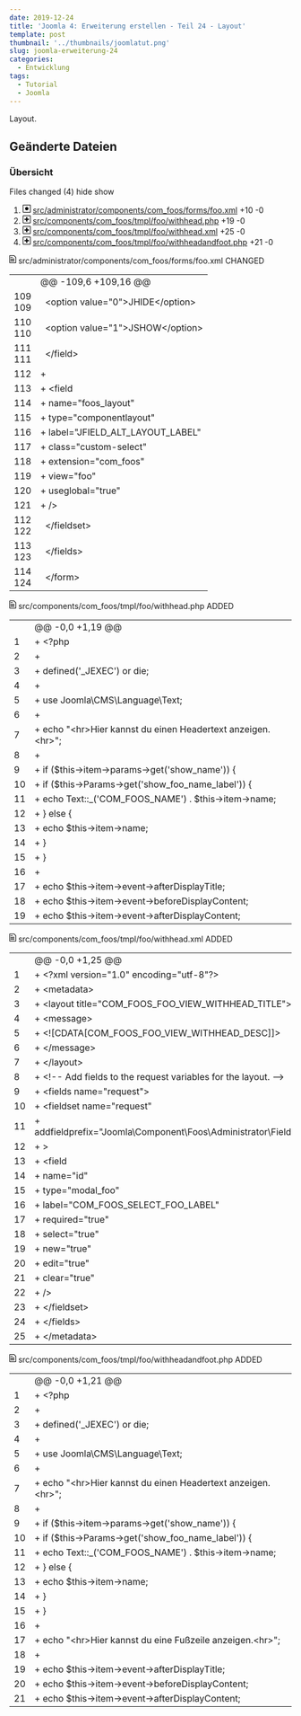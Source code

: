 ```yaml
---
date: 2019-12-24
title: 'Joomla 4: Erweiterung erstellen - Teil 24 - Layout'
template: post
thumbnail: '../thumbnails/joomlatut.png'
slug: joomla-erweiterung-24
categories:
  - Entwicklung
tags:
  - Tutorial
  - Joomla 
---
```


Layout.

## Geänderte Dateien

### Übersicht

<div id="diff">
      <div class="d2h-file-list-wrapper">
    <div class="d2h-file-list-header">
        <span class="d2h-file-list-title">Files changed (4)</span>
        <a class="d2h-file-switch d2h-hide">hide</a>
        <a class="d2h-file-switch d2h-show">show</a>
    </div>
    <ol class="d2h-file-list">
    <li class="d2h-file-list-line">
    <span class="d2h-file-name-wrapper">
      <svg aria-hidden="true" class="d2h-icon d2h-changed" height="16" title="modified" version="1.1"
           viewBox="0 0 14 16" width="14">
          <path d="M13 1H1C0.45 1 0 1.45 0 2v12c0 0.55 0.45 1 1 1h12c0.55 0 1-0.45 1-1V2c0-0.55-0.45-1-1-1z m0 13H1V2h12v12zM4 8c0-1.66 1.34-3 3-3s3 1.34 3 3-1.34 3-3 3-3-1.34-3-3z"></path>
      </svg>      <a href="#d2h-861015" class="d2h-file-name">src/administrator/components/com_foos/forms/foo.xml</a>
      <span class="d2h-file-stats">
          <span class="d2h-lines-added">+10</span>
          <span class="d2h-lines-deleted">-0</span>
      </span>
    </span>
</li>
<li class="d2h-file-list-line">
    <span class="d2h-file-name-wrapper">
      <svg aria-hidden="true" class="d2h-icon d2h-added" height="16" title="added" version="1.1" viewBox="0 0 14 16"
           width="14">
          <path d="M13 1H1C0.45 1 0 1.45 0 2v12c0 0.55 0.45 1 1 1h12c0.55 0 1-0.45 1-1V2c0-0.55-0.45-1-1-1z m0 13H1V2h12v12zM6 9H3V7h3V4h2v3h3v2H8v3H6V9z"></path>
      </svg>      <a href="#d2h-456125" class="d2h-file-name">src/components/com_foos/tmpl/foo/withhead.php</a>
      <span class="d2h-file-stats">
          <span class="d2h-lines-added">+19</span>
          <span class="d2h-lines-deleted">-0</span>
      </span>
    </span>
</li>
<li class="d2h-file-list-line">
    <span class="d2h-file-name-wrapper">
      <svg aria-hidden="true" class="d2h-icon d2h-added" height="16" title="added" version="1.1" viewBox="0 0 14 16"
           width="14">
          <path d="M13 1H1C0.45 1 0 1.45 0 2v12c0 0.55 0.45 1 1 1h12c0.55 0 1-0.45 1-1V2c0-0.55-0.45-1-1-1z m0 13H1V2h12v12zM6 9H3V7h3V4h2v3h3v2H8v3H6V9z"></path>
      </svg>      <a href="#d2h-463964" class="d2h-file-name">src/components/com_foos/tmpl/foo/withhead.xml</a>
      <span class="d2h-file-stats">
          <span class="d2h-lines-added">+25</span>
          <span class="d2h-lines-deleted">-0</span>
      </span>
    </span>
</li>
<li class="d2h-file-list-line">
    <span class="d2h-file-name-wrapper">
      <svg aria-hidden="true" class="d2h-icon d2h-added" height="16" title="added" version="1.1" viewBox="0 0 14 16"
           width="14">
          <path d="M13 1H1C0.45 1 0 1.45 0 2v12c0 0.55 0.45 1 1 1h12c0.55 0 1-0.45 1-1V2c0-0.55-0.45-1-1-1z m0 13H1V2h12v12zM6 9H3V7h3V4h2v3h3v2H8v3H6V9z"></path>
      </svg>      <a href="#d2h-069572" class="d2h-file-name">src/components/com_foos/tmpl/foo/withheadandfoot.php</a>
      <span class="d2h-file-stats">
          <span class="d2h-lines-added">+21</span>
          <span class="d2h-lines-deleted">-0</span>
      </span>
    </span>
</li>
    </ol>
</div><div class="d2h-wrapper">
    <div id="d2h-861015" class="d2h-file-wrapper" data-lang="xml">
    <div class="d2h-file-header">
    <span class="d2h-file-name-wrapper">
    <svg aria-hidden="true" class="d2h-icon" height="16" version="1.1" viewBox="0 0 12 16" width="12">
        <path d="M6 5H2v-1h4v1zM2 8h7v-1H2v1z m0 2h7v-1H2v1z m0 2h7v-1H2v1z m10-7.5v9.5c0 0.55-0.45 1-1 1H1c-0.55 0-1-0.45-1-1V2c0-0.55 0.45-1 1-1h7.5l3.5 3.5z m-1 0.5L8 2H1v12h10V5z"></path>
    </svg>    <span class="d2h-file-name">src/administrator/components/com_foos/forms/foo.xml</span>
    <span class="d2h-tag d2h-changed d2h-changed-tag">CHANGED</span></span>
    </div>
    <div class="d2h-file-diff">
        <div class="d2h-code-wrapper">
            <table class="d2h-diff-table">
                <tbody class="d2h-diff-tbody">
                <tr>
    <td class="d2h-code-linenumber d2h-info"></td>
    <td class="d2h-info">
        <div class="d2h-code-line d2h-info">@@ -109,6 +109,16 @@</div>
    </td>
</tr><tr>
    <td class="d2h-code-linenumber d2h-cntx">
      <div class="line-num1">109</div>
<div class="line-num2">109</div>
    </td>
    <td class="d2h-cntx">
        <div class="d2h-code-line d2h-cntx">
            <span class="d2h-code-line-prefix">&nbsp;</span>
            <span class="d2h-code-line-ctn">				&lt;option value=&quot;0&quot;&gt;JHIDE&lt;&#x2F;option&gt;</span>
        </div>
    </td>
</tr><tr>
    <td class="d2h-code-linenumber d2h-cntx">
      <div class="line-num1">110</div>
<div class="line-num2">110</div>
    </td>
    <td class="d2h-cntx">
        <div class="d2h-code-line d2h-cntx">
            <span class="d2h-code-line-prefix">&nbsp;</span>
            <span class="d2h-code-line-ctn">				&lt;option value=&quot;1&quot;&gt;JSHOW&lt;&#x2F;option&gt;</span>
        </div>
    </td>
</tr><tr>
    <td class="d2h-code-linenumber d2h-cntx">
      <div class="line-num1">111</div>
<div class="line-num2">111</div>
    </td>
    <td class="d2h-cntx">
        <div class="d2h-code-line d2h-cntx">
            <span class="d2h-code-line-prefix">&nbsp;</span>
            <span class="d2h-code-line-ctn">			&lt;&#x2F;field&gt;</span>
        </div>
    </td>
</tr><tr>
    <td class="d2h-code-linenumber d2h-ins">
      <div class="line-num1"></div>
<div class="line-num2">112</div>
    </td>
    <td class="d2h-ins">
        <div class="d2h-code-line d2h-ins">
            <span class="d2h-code-line-prefix">+</span>
        </div>
    </td>
</tr><tr>
    <td class="d2h-code-linenumber d2h-ins">
      <div class="line-num1"></div>
<div class="line-num2">113</div>
    </td>
    <td class="d2h-ins">
        <div class="d2h-code-line d2h-ins">
            <span class="d2h-code-line-prefix">+</span>
            <span class="d2h-code-line-ctn">			&lt;field</span>
        </div>
    </td>
</tr><tr>
    <td class="d2h-code-linenumber d2h-ins">
      <div class="line-num1"></div>
<div class="line-num2">114</div>
    </td>
    <td class="d2h-ins">
        <div class="d2h-code-line d2h-ins">
            <span class="d2h-code-line-prefix">+</span>
            <span class="d2h-code-line-ctn">				name=&quot;foos_layout&quot;</span>
        </div>
    </td>
</tr><tr>
    <td class="d2h-code-linenumber d2h-ins">
      <div class="line-num1"></div>
<div class="line-num2">115</div>
    </td>
    <td class="d2h-ins">
        <div class="d2h-code-line d2h-ins">
            <span class="d2h-code-line-prefix">+</span>
            <span class="d2h-code-line-ctn">				type=&quot;componentlayout&quot;</span>
        </div>
    </td>
</tr><tr>
    <td class="d2h-code-linenumber d2h-ins">
      <div class="line-num1"></div>
<div class="line-num2">116</div>
    </td>
    <td class="d2h-ins">
        <div class="d2h-code-line d2h-ins">
            <span class="d2h-code-line-prefix">+</span>
            <span class="d2h-code-line-ctn">				label=&quot;JFIELD_ALT_LAYOUT_LABEL&quot;</span>
        </div>
    </td>
</tr><tr>
    <td class="d2h-code-linenumber d2h-ins">
      <div class="line-num1"></div>
<div class="line-num2">117</div>
    </td>
    <td class="d2h-ins">
        <div class="d2h-code-line d2h-ins">
            <span class="d2h-code-line-prefix">+</span>
            <span class="d2h-code-line-ctn">				class=&quot;custom-select&quot;</span>
        </div>
    </td>
</tr><tr>
    <td class="d2h-code-linenumber d2h-ins">
      <div class="line-num1"></div>
<div class="line-num2">118</div>
    </td>
    <td class="d2h-ins">
        <div class="d2h-code-line d2h-ins">
            <span class="d2h-code-line-prefix">+</span>
            <span class="d2h-code-line-ctn">				extension=&quot;com_foos&quot;</span>
        </div>
    </td>
</tr><tr>
    <td class="d2h-code-linenumber d2h-ins">
      <div class="line-num1"></div>
<div class="line-num2">119</div>
    </td>
    <td class="d2h-ins">
        <div class="d2h-code-line d2h-ins">
            <span class="d2h-code-line-prefix">+</span>
            <span class="d2h-code-line-ctn">				view=&quot;foo&quot;</span>
        </div>
    </td>
</tr><tr>
    <td class="d2h-code-linenumber d2h-ins">
      <div class="line-num1"></div>
<div class="line-num2">120</div>
    </td>
    <td class="d2h-ins">
        <div class="d2h-code-line d2h-ins">
            <span class="d2h-code-line-prefix">+</span>
            <span class="d2h-code-line-ctn">				useglobal=&quot;true&quot;</span>
        </div>
    </td>
</tr><tr>
    <td class="d2h-code-linenumber d2h-ins">
      <div class="line-num1"></div>
<div class="line-num2">121</div>
    </td>
    <td class="d2h-ins">
        <div class="d2h-code-line d2h-ins">
            <span class="d2h-code-line-prefix">+</span>
            <span class="d2h-code-line-ctn">			&#x2F;&gt;</span>
        </div>
    </td>
</tr><tr>
    <td class="d2h-code-linenumber d2h-cntx">
      <div class="line-num1">112</div>
<div class="line-num2">122</div>
    </td>
    <td class="d2h-cntx">
        <div class="d2h-code-line d2h-cntx">
            <span class="d2h-code-line-prefix">&nbsp;</span>
            <span class="d2h-code-line-ctn">		&lt;&#x2F;fieldset&gt;</span>
        </div>
    </td>
</tr><tr>
    <td class="d2h-code-linenumber d2h-cntx">
      <div class="line-num1">113</div>
<div class="line-num2">123</div>
    </td>
    <td class="d2h-cntx">
        <div class="d2h-code-line d2h-cntx">
            <span class="d2h-code-line-prefix">&nbsp;</span>
            <span class="d2h-code-line-ctn">	&lt;&#x2F;fields&gt;</span>
        </div>
    </td>
</tr><tr>
    <td class="d2h-code-linenumber d2h-cntx">
      <div class="line-num1">114</div>
<div class="line-num2">124</div>
    </td>
    <td class="d2h-cntx">
        <div class="d2h-code-line d2h-cntx">
            <span class="d2h-code-line-prefix">&nbsp;</span>
            <span class="d2h-code-line-ctn">&lt;&#x2F;form&gt;</span>
        </div>
    </td>
</tr>
                </tbody>
            </table>
        </div>
    </div>
</div>
<div id="d2h-456125" class="d2h-file-wrapper" data-lang="php">
    <div class="d2h-file-header">
    <span class="d2h-file-name-wrapper">
    <svg aria-hidden="true" class="d2h-icon" height="16" version="1.1" viewBox="0 0 12 16" width="12">
        <path d="M6 5H2v-1h4v1zM2 8h7v-1H2v1z m0 2h7v-1H2v1z m0 2h7v-1H2v1z m10-7.5v9.5c0 0.55-0.45 1-1 1H1c-0.55 0-1-0.45-1-1V2c0-0.55 0.45-1 1-1h7.5l3.5 3.5z m-1 0.5L8 2H1v12h10V5z"></path>
    </svg>    <span class="d2h-file-name">src/components/com_foos/tmpl/foo/withhead.php</span>
    <span class="d2h-tag d2h-added d2h-added-tag">ADDED</span></span>
    </div>
    <div class="d2h-file-diff">
        <div class="d2h-code-wrapper">
            <table class="d2h-diff-table">
                <tbody class="d2h-diff-tbody">
                <tr>
    <td class="d2h-code-linenumber d2h-info"></td>
    <td class="d2h-info">
        <div class="d2h-code-line d2h-info">@@ -0,0 +1,19 @@</div>
    </td>
</tr><tr>
    <td class="d2h-code-linenumber d2h-ins">
      <div class="line-num1"></div>
<div class="line-num2">1</div>
    </td>
    <td class="d2h-ins">
        <div class="d2h-code-line d2h-ins">
            <span class="d2h-code-line-prefix">+</span>
            <span class="d2h-code-line-ctn">&lt;?php</span>
        </div>
    </td>
</tr><tr>
    <td class="d2h-code-linenumber d2h-ins">
      <div class="line-num1"></div>
<div class="line-num2">2</div>
    </td>
    <td class="d2h-ins">
        <div class="d2h-code-line d2h-ins">
            <span class="d2h-code-line-prefix">+</span>
        </div>
    </td>
</tr><tr>
    <td class="d2h-code-linenumber d2h-ins">
      <div class="line-num1"></div>
<div class="line-num2">3</div>
    </td>
    <td class="d2h-ins">
        <div class="d2h-code-line d2h-ins">
            <span class="d2h-code-line-prefix">+</span>
            <span class="d2h-code-line-ctn">defined(&#x27;_JEXEC&#x27;) or die;</span>
        </div>
    </td>
</tr><tr>
    <td class="d2h-code-linenumber d2h-ins">
      <div class="line-num1"></div>
<div class="line-num2">4</div>
    </td>
    <td class="d2h-ins">
        <div class="d2h-code-line d2h-ins">
            <span class="d2h-code-line-prefix">+</span>
        </div>
    </td>
</tr><tr>
    <td class="d2h-code-linenumber d2h-ins">
      <div class="line-num1"></div>
<div class="line-num2">5</div>
    </td>
    <td class="d2h-ins">
        <div class="d2h-code-line d2h-ins">
            <span class="d2h-code-line-prefix">+</span>
            <span class="d2h-code-line-ctn">use Joomla\CMS\Language\Text;</span>
        </div>
    </td>
</tr><tr>
    <td class="d2h-code-linenumber d2h-ins">
      <div class="line-num1"></div>
<div class="line-num2">6</div>
    </td>
    <td class="d2h-ins">
        <div class="d2h-code-line d2h-ins">
            <span class="d2h-code-line-prefix">+</span>
        </div>
    </td>
</tr><tr>
    <td class="d2h-code-linenumber d2h-ins">
      <div class="line-num1"></div>
<div class="line-num2">7</div>
    </td>
    <td class="d2h-ins">
        <div class="d2h-code-line d2h-ins">
            <span class="d2h-code-line-prefix">+</span>
            <span class="d2h-code-line-ctn">echo &quot;&lt;hr&gt;Hier kannst du einen Headertext anzeigen.&lt;hr&gt;&quot;;</span>
        </div>
    </td>
</tr><tr>
    <td class="d2h-code-linenumber d2h-ins">
      <div class="line-num1"></div>
<div class="line-num2">8</div>
    </td>
    <td class="d2h-ins">
        <div class="d2h-code-line d2h-ins">
            <span class="d2h-code-line-prefix">+</span>
        </div>
    </td>
</tr><tr>
    <td class="d2h-code-linenumber d2h-ins">
      <div class="line-num1"></div>
<div class="line-num2">9</div>
    </td>
    <td class="d2h-ins">
        <div class="d2h-code-line d2h-ins">
            <span class="d2h-code-line-prefix">+</span>
            <span class="d2h-code-line-ctn">if ($this-&gt;item-&gt;params-&gt;get(&#x27;show_name&#x27;)) {</span>
        </div>
    </td>
</tr><tr>
    <td class="d2h-code-linenumber d2h-ins">
      <div class="line-num1"></div>
<div class="line-num2">10</div>
    </td>
    <td class="d2h-ins">
        <div class="d2h-code-line d2h-ins">
            <span class="d2h-code-line-prefix">+</span>
            <span class="d2h-code-line-ctn">	if ($this-&gt;Params-&gt;get(&#x27;show_foo_name_label&#x27;)) {</span>
        </div>
    </td>
</tr><tr>
    <td class="d2h-code-linenumber d2h-ins">
      <div class="line-num1"></div>
<div class="line-num2">11</div>
    </td>
    <td class="d2h-ins">
        <div class="d2h-code-line d2h-ins">
            <span class="d2h-code-line-prefix">+</span>
            <span class="d2h-code-line-ctn">		echo Text::_(&#x27;COM_FOOS_NAME&#x27;) . $this-&gt;item-&gt;name;</span>
        </div>
    </td>
</tr><tr>
    <td class="d2h-code-linenumber d2h-ins">
      <div class="line-num1"></div>
<div class="line-num2">12</div>
    </td>
    <td class="d2h-ins">
        <div class="d2h-code-line d2h-ins">
            <span class="d2h-code-line-prefix">+</span>
            <span class="d2h-code-line-ctn">	} else {</span>
        </div>
    </td>
</tr><tr>
    <td class="d2h-code-linenumber d2h-ins">
      <div class="line-num1"></div>
<div class="line-num2">13</div>
    </td>
    <td class="d2h-ins">
        <div class="d2h-code-line d2h-ins">
            <span class="d2h-code-line-prefix">+</span>
            <span class="d2h-code-line-ctn">		echo $this-&gt;item-&gt;name;</span>
        </div>
    </td>
</tr><tr>
    <td class="d2h-code-linenumber d2h-ins">
      <div class="line-num1"></div>
<div class="line-num2">14</div>
    </td>
    <td class="d2h-ins">
        <div class="d2h-code-line d2h-ins">
            <span class="d2h-code-line-prefix">+</span>
            <span class="d2h-code-line-ctn">	}</span>
        </div>
    </td>
</tr><tr>
    <td class="d2h-code-linenumber d2h-ins">
      <div class="line-num1"></div>
<div class="line-num2">15</div>
    </td>
    <td class="d2h-ins">
        <div class="d2h-code-line d2h-ins">
            <span class="d2h-code-line-prefix">+</span>
            <span class="d2h-code-line-ctn">}</span>
        </div>
    </td>
</tr><tr>
    <td class="d2h-code-linenumber d2h-ins">
      <div class="line-num1"></div>
<div class="line-num2">16</div>
    </td>
    <td class="d2h-ins">
        <div class="d2h-code-line d2h-ins">
            <span class="d2h-code-line-prefix">+</span>
        </div>
    </td>
</tr><tr>
    <td class="d2h-code-linenumber d2h-ins">
      <div class="line-num1"></div>
<div class="line-num2">17</div>
    </td>
    <td class="d2h-ins">
        <div class="d2h-code-line d2h-ins">
            <span class="d2h-code-line-prefix">+</span>
            <span class="d2h-code-line-ctn">echo $this-&gt;item-&gt;event-&gt;afterDisplayTitle; </span>
        </div>
    </td>
</tr><tr>
    <td class="d2h-code-linenumber d2h-ins">
      <div class="line-num1"></div>
<div class="line-num2">18</div>
    </td>
    <td class="d2h-ins">
        <div class="d2h-code-line d2h-ins">
            <span class="d2h-code-line-prefix">+</span>
            <span class="d2h-code-line-ctn">echo $this-&gt;item-&gt;event-&gt;beforeDisplayContent;</span>
        </div>
    </td>
</tr><tr>
    <td class="d2h-code-linenumber d2h-ins">
      <div class="line-num1"></div>
<div class="line-num2">19</div>
    </td>
    <td class="d2h-ins">
        <div class="d2h-code-line d2h-ins">
            <span class="d2h-code-line-prefix">+</span>
            <span class="d2h-code-line-ctn">echo $this-&gt;item-&gt;event-&gt;afterDisplayContent;</span>
        </div>
    </td>
</tr>
                </tbody>
            </table>
        </div>
    </div>
</div>
<div id="d2h-463964" class="d2h-file-wrapper" data-lang="xml">
    <div class="d2h-file-header">
    <span class="d2h-file-name-wrapper">
    <svg aria-hidden="true" class="d2h-icon" height="16" version="1.1" viewBox="0 0 12 16" width="12">
        <path d="M6 5H2v-1h4v1zM2 8h7v-1H2v1z m0 2h7v-1H2v1z m0 2h7v-1H2v1z m10-7.5v9.5c0 0.55-0.45 1-1 1H1c-0.55 0-1-0.45-1-1V2c0-0.55 0.45-1 1-1h7.5l3.5 3.5z m-1 0.5L8 2H1v12h10V5z"></path>
    </svg>    <span class="d2h-file-name">src/components/com_foos/tmpl/foo/withhead.xml</span>
    <span class="d2h-tag d2h-added d2h-added-tag">ADDED</span></span>
    </div>
    <div class="d2h-file-diff">
        <div class="d2h-code-wrapper">
            <table class="d2h-diff-table">
                <tbody class="d2h-diff-tbody">
                <tr>
    <td class="d2h-code-linenumber d2h-info"></td>
    <td class="d2h-info">
        <div class="d2h-code-line d2h-info">@@ -0,0 +1,25 @@</div>
    </td>
</tr><tr>
    <td class="d2h-code-linenumber d2h-ins">
      <div class="line-num1"></div>
<div class="line-num2">1</div>
    </td>
    <td class="d2h-ins">
        <div class="d2h-code-line d2h-ins">
            <span class="d2h-code-line-prefix">+</span>
            <span class="d2h-code-line-ctn">&lt;?xml version=&quot;1.0&quot; encoding=&quot;utf-8&quot;?&gt;</span>
        </div>
    </td>
</tr><tr>
    <td class="d2h-code-linenumber d2h-ins">
      <div class="line-num1"></div>
<div class="line-num2">2</div>
    </td>
    <td class="d2h-ins">
        <div class="d2h-code-line d2h-ins">
            <span class="d2h-code-line-prefix">+</span>
            <span class="d2h-code-line-ctn">&lt;metadata&gt;</span>
        </div>
    </td>
</tr><tr>
    <td class="d2h-code-linenumber d2h-ins">
      <div class="line-num1"></div>
<div class="line-num2">3</div>
    </td>
    <td class="d2h-ins">
        <div class="d2h-code-line d2h-ins">
            <span class="d2h-code-line-prefix">+</span>
            <span class="d2h-code-line-ctn">	&lt;layout title=&quot;COM_FOOS_FOO_VIEW_WITHHEAD_TITLE&quot;&gt;</span>
        </div>
    </td>
</tr><tr>
    <td class="d2h-code-linenumber d2h-ins">
      <div class="line-num1"></div>
<div class="line-num2">4</div>
    </td>
    <td class="d2h-ins">
        <div class="d2h-code-line d2h-ins">
            <span class="d2h-code-line-prefix">+</span>
            <span class="d2h-code-line-ctn">		&lt;message&gt;</span>
        </div>
    </td>
</tr><tr>
    <td class="d2h-code-linenumber d2h-ins">
      <div class="line-num1"></div>
<div class="line-num2">5</div>
    </td>
    <td class="d2h-ins">
        <div class="d2h-code-line d2h-ins">
            <span class="d2h-code-line-prefix">+</span>
            <span class="d2h-code-line-ctn">			&lt;![CDATA[COM_FOOS_FOO_VIEW_WITHHEAD_DESC]]&gt;</span>
        </div>
    </td>
</tr><tr>
    <td class="d2h-code-linenumber d2h-ins">
      <div class="line-num1"></div>
<div class="line-num2">6</div>
    </td>
    <td class="d2h-ins">
        <div class="d2h-code-line d2h-ins">
            <span class="d2h-code-line-prefix">+</span>
            <span class="d2h-code-line-ctn">		&lt;&#x2F;message&gt;</span>
        </div>
    </td>
</tr><tr>
    <td class="d2h-code-linenumber d2h-ins">
      <div class="line-num1"></div>
<div class="line-num2">7</div>
    </td>
    <td class="d2h-ins">
        <div class="d2h-code-line d2h-ins">
            <span class="d2h-code-line-prefix">+</span>
            <span class="d2h-code-line-ctn">	&lt;&#x2F;layout&gt;</span>
        </div>
    </td>
</tr><tr>
    <td class="d2h-code-linenumber d2h-ins">
      <div class="line-num1"></div>
<div class="line-num2">8</div>
    </td>
    <td class="d2h-ins">
        <div class="d2h-code-line d2h-ins">
            <span class="d2h-code-line-prefix">+</span>
            <span class="d2h-code-line-ctn">	&lt;!-- Add fields to the request variables for the layout. --&gt;</span>
        </div>
    </td>
</tr><tr>
    <td class="d2h-code-linenumber d2h-ins">
      <div class="line-num1"></div>
<div class="line-num2">9</div>
    </td>
    <td class="d2h-ins">
        <div class="d2h-code-line d2h-ins">
            <span class="d2h-code-line-prefix">+</span>
            <span class="d2h-code-line-ctn">	&lt;fields name=&quot;request&quot;&gt;</span>
        </div>
    </td>
</tr><tr>
    <td class="d2h-code-linenumber d2h-ins">
      <div class="line-num1"></div>
<div class="line-num2">10</div>
    </td>
    <td class="d2h-ins">
        <div class="d2h-code-line d2h-ins">
            <span class="d2h-code-line-prefix">+</span>
            <span class="d2h-code-line-ctn">		&lt;fieldset name=&quot;request&quot;</span>
        </div>
    </td>
</tr><tr>
    <td class="d2h-code-linenumber d2h-ins">
      <div class="line-num1"></div>
<div class="line-num2">11</div>
    </td>
    <td class="d2h-ins">
        <div class="d2h-code-line d2h-ins">
            <span class="d2h-code-line-prefix">+</span>
            <span class="d2h-code-line-ctn">			addfieldprefix=&quot;Joomla\Component\Foos\Administrator\Field&quot;</span>
        </div>
    </td>
</tr><tr>
    <td class="d2h-code-linenumber d2h-ins">
      <div class="line-num1"></div>
<div class="line-num2">12</div>
    </td>
    <td class="d2h-ins">
        <div class="d2h-code-line d2h-ins">
            <span class="d2h-code-line-prefix">+</span>
            <span class="d2h-code-line-ctn">		&gt;</span>
        </div>
    </td>
</tr><tr>
    <td class="d2h-code-linenumber d2h-ins">
      <div class="line-num1"></div>
<div class="line-num2">13</div>
    </td>
    <td class="d2h-ins">
        <div class="d2h-code-line d2h-ins">
            <span class="d2h-code-line-prefix">+</span>
            <span class="d2h-code-line-ctn">			&lt;field</span>
        </div>
    </td>
</tr><tr>
    <td class="d2h-code-linenumber d2h-ins">
      <div class="line-num1"></div>
<div class="line-num2">14</div>
    </td>
    <td class="d2h-ins">
        <div class="d2h-code-line d2h-ins">
            <span class="d2h-code-line-prefix">+</span>
            <span class="d2h-code-line-ctn">				name=&quot;id&quot;</span>
        </div>
    </td>
</tr><tr>
    <td class="d2h-code-linenumber d2h-ins">
      <div class="line-num1"></div>
<div class="line-num2">15</div>
    </td>
    <td class="d2h-ins">
        <div class="d2h-code-line d2h-ins">
            <span class="d2h-code-line-prefix">+</span>
            <span class="d2h-code-line-ctn">				type=&quot;modal_foo&quot;</span>
        </div>
    </td>
</tr><tr>
    <td class="d2h-code-linenumber d2h-ins">
      <div class="line-num1"></div>
<div class="line-num2">16</div>
    </td>
    <td class="d2h-ins">
        <div class="d2h-code-line d2h-ins">
            <span class="d2h-code-line-prefix">+</span>
            <span class="d2h-code-line-ctn">				label=&quot;COM_FOOS_SELECT_FOO_LABEL&quot;</span>
        </div>
    </td>
</tr><tr>
    <td class="d2h-code-linenumber d2h-ins">
      <div class="line-num1"></div>
<div class="line-num2">17</div>
    </td>
    <td class="d2h-ins">
        <div class="d2h-code-line d2h-ins">
            <span class="d2h-code-line-prefix">+</span>
            <span class="d2h-code-line-ctn">				required=&quot;true&quot;</span>
        </div>
    </td>
</tr><tr>
    <td class="d2h-code-linenumber d2h-ins">
      <div class="line-num1"></div>
<div class="line-num2">18</div>
    </td>
    <td class="d2h-ins">
        <div class="d2h-code-line d2h-ins">
            <span class="d2h-code-line-prefix">+</span>
            <span class="d2h-code-line-ctn">				select=&quot;true&quot;</span>
        </div>
    </td>
</tr><tr>
    <td class="d2h-code-linenumber d2h-ins">
      <div class="line-num1"></div>
<div class="line-num2">19</div>
    </td>
    <td class="d2h-ins">
        <div class="d2h-code-line d2h-ins">
            <span class="d2h-code-line-prefix">+</span>
            <span class="d2h-code-line-ctn">				new=&quot;true&quot;</span>
        </div>
    </td>
</tr><tr>
    <td class="d2h-code-linenumber d2h-ins">
      <div class="line-num1"></div>
<div class="line-num2">20</div>
    </td>
    <td class="d2h-ins">
        <div class="d2h-code-line d2h-ins">
            <span class="d2h-code-line-prefix">+</span>
            <span class="d2h-code-line-ctn">				edit=&quot;true&quot;</span>
        </div>
    </td>
</tr><tr>
    <td class="d2h-code-linenumber d2h-ins">
      <div class="line-num1"></div>
<div class="line-num2">21</div>
    </td>
    <td class="d2h-ins">
        <div class="d2h-code-line d2h-ins">
            <span class="d2h-code-line-prefix">+</span>
            <span class="d2h-code-line-ctn">				clear=&quot;true&quot;</span>
        </div>
    </td>
</tr><tr>
    <td class="d2h-code-linenumber d2h-ins">
      <div class="line-num1"></div>
<div class="line-num2">22</div>
    </td>
    <td class="d2h-ins">
        <div class="d2h-code-line d2h-ins">
            <span class="d2h-code-line-prefix">+</span>
            <span class="d2h-code-line-ctn">			&#x2F;&gt;</span>
        </div>
    </td>
</tr><tr>
    <td class="d2h-code-linenumber d2h-ins">
      <div class="line-num1"></div>
<div class="line-num2">23</div>
    </td>
    <td class="d2h-ins">
        <div class="d2h-code-line d2h-ins">
            <span class="d2h-code-line-prefix">+</span>
            <span class="d2h-code-line-ctn">		&lt;&#x2F;fieldset&gt;</span>
        </div>
    </td>
</tr><tr>
    <td class="d2h-code-linenumber d2h-ins">
      <div class="line-num1"></div>
<div class="line-num2">24</div>
    </td>
    <td class="d2h-ins">
        <div class="d2h-code-line d2h-ins">
            <span class="d2h-code-line-prefix">+</span>
            <span class="d2h-code-line-ctn">	&lt;&#x2F;fields&gt;</span>
        </div>
    </td>
</tr><tr>
    <td class="d2h-code-linenumber d2h-ins">
      <div class="line-num1"></div>
<div class="line-num2">25</div>
    </td>
    <td class="d2h-ins">
        <div class="d2h-code-line d2h-ins">
            <span class="d2h-code-line-prefix">+</span>
            <span class="d2h-code-line-ctn">&lt;&#x2F;metadata&gt;</span>
        </div>
    </td>
</tr>
                </tbody>
            </table>
        </div>
    </div>
</div>
<div id="d2h-069572" class="d2h-file-wrapper" data-lang="php">
    <div class="d2h-file-header">
    <span class="d2h-file-name-wrapper">
    <svg aria-hidden="true" class="d2h-icon" height="16" version="1.1" viewBox="0 0 12 16" width="12">
        <path d="M6 5H2v-1h4v1zM2 8h7v-1H2v1z m0 2h7v-1H2v1z m0 2h7v-1H2v1z m10-7.5v9.5c0 0.55-0.45 1-1 1H1c-0.55 0-1-0.45-1-1V2c0-0.55 0.45-1 1-1h7.5l3.5 3.5z m-1 0.5L8 2H1v12h10V5z"></path>
    </svg>    <span class="d2h-file-name">src/components/com_foos/tmpl/foo/withheadandfoot.php</span>
    <span class="d2h-tag d2h-added d2h-added-tag">ADDED</span></span>
    </div>
    <div class="d2h-file-diff">
        <div class="d2h-code-wrapper">
            <table class="d2h-diff-table">
                <tbody class="d2h-diff-tbody">
                <tr>
    <td class="d2h-code-linenumber d2h-info"></td>
    <td class="d2h-info">
        <div class="d2h-code-line d2h-info">@@ -0,0 +1,21 @@</div>
    </td>
</tr><tr>
    <td class="d2h-code-linenumber d2h-ins">
      <div class="line-num1"></div>
<div class="line-num2">1</div>
    </td>
    <td class="d2h-ins">
        <div class="d2h-code-line d2h-ins">
            <span class="d2h-code-line-prefix">+</span>
            <span class="d2h-code-line-ctn">&lt;?php</span>
        </div>
    </td>
</tr><tr>
    <td class="d2h-code-linenumber d2h-ins">
      <div class="line-num1"></div>
<div class="line-num2">2</div>
    </td>
    <td class="d2h-ins">
        <div class="d2h-code-line d2h-ins">
            <span class="d2h-code-line-prefix">+</span>
        </div>
    </td>
</tr><tr>
    <td class="d2h-code-linenumber d2h-ins">
      <div class="line-num1"></div>
<div class="line-num2">3</div>
    </td>
    <td class="d2h-ins">
        <div class="d2h-code-line d2h-ins">
            <span class="d2h-code-line-prefix">+</span>
            <span class="d2h-code-line-ctn">defined(&#x27;_JEXEC&#x27;) or die;</span>
        </div>
    </td>
</tr><tr>
    <td class="d2h-code-linenumber d2h-ins">
      <div class="line-num1"></div>
<div class="line-num2">4</div>
    </td>
    <td class="d2h-ins">
        <div class="d2h-code-line d2h-ins">
            <span class="d2h-code-line-prefix">+</span>
        </div>
    </td>
</tr><tr>
    <td class="d2h-code-linenumber d2h-ins">
      <div class="line-num1"></div>
<div class="line-num2">5</div>
    </td>
    <td class="d2h-ins">
        <div class="d2h-code-line d2h-ins">
            <span class="d2h-code-line-prefix">+</span>
            <span class="d2h-code-line-ctn">use Joomla\CMS\Language\Text;</span>
        </div>
    </td>
</tr><tr>
    <td class="d2h-code-linenumber d2h-ins">
      <div class="line-num1"></div>
<div class="line-num2">6</div>
    </td>
    <td class="d2h-ins">
        <div class="d2h-code-line d2h-ins">
            <span class="d2h-code-line-prefix">+</span>
        </div>
    </td>
</tr><tr>
    <td class="d2h-code-linenumber d2h-ins">
      <div class="line-num1"></div>
<div class="line-num2">7</div>
    </td>
    <td class="d2h-ins">
        <div class="d2h-code-line d2h-ins">
            <span class="d2h-code-line-prefix">+</span>
            <span class="d2h-code-line-ctn">echo &quot;&lt;hr&gt;Hier kannst du einen Headertext anzeigen.&lt;hr&gt;&quot;;</span>
        </div>
    </td>
</tr><tr>
    <td class="d2h-code-linenumber d2h-ins">
      <div class="line-num1"></div>
<div class="line-num2">8</div>
    </td>
    <td class="d2h-ins">
        <div class="d2h-code-line d2h-ins">
            <span class="d2h-code-line-prefix">+</span>
        </div>
    </td>
</tr><tr>
    <td class="d2h-code-linenumber d2h-ins">
      <div class="line-num1"></div>
<div class="line-num2">9</div>
    </td>
    <td class="d2h-ins">
        <div class="d2h-code-line d2h-ins">
            <span class="d2h-code-line-prefix">+</span>
            <span class="d2h-code-line-ctn">if ($this-&gt;item-&gt;params-&gt;get(&#x27;show_name&#x27;)) {</span>
        </div>
    </td>
</tr><tr>
    <td class="d2h-code-linenumber d2h-ins">
      <div class="line-num1"></div>
<div class="line-num2">10</div>
    </td>
    <td class="d2h-ins">
        <div class="d2h-code-line d2h-ins">
            <span class="d2h-code-line-prefix">+</span>
            <span class="d2h-code-line-ctn">	if ($this-&gt;Params-&gt;get(&#x27;show_foo_name_label&#x27;)) {</span>
        </div>
    </td>
</tr><tr>
    <td class="d2h-code-linenumber d2h-ins">
      <div class="line-num1"></div>
<div class="line-num2">11</div>
    </td>
    <td class="d2h-ins">
        <div class="d2h-code-line d2h-ins">
            <span class="d2h-code-line-prefix">+</span>
            <span class="d2h-code-line-ctn">		echo Text::_(&#x27;COM_FOOS_NAME&#x27;) . $this-&gt;item-&gt;name;</span>
        </div>
    </td>
</tr><tr>
    <td class="d2h-code-linenumber d2h-ins">
      <div class="line-num1"></div>
<div class="line-num2">12</div>
    </td>
    <td class="d2h-ins">
        <div class="d2h-code-line d2h-ins">
            <span class="d2h-code-line-prefix">+</span>
            <span class="d2h-code-line-ctn">	} else {</span>
        </div>
    </td>
</tr><tr>
    <td class="d2h-code-linenumber d2h-ins">
      <div class="line-num1"></div>
<div class="line-num2">13</div>
    </td>
    <td class="d2h-ins">
        <div class="d2h-code-line d2h-ins">
            <span class="d2h-code-line-prefix">+</span>
            <span class="d2h-code-line-ctn">		echo $this-&gt;item-&gt;name;</span>
        </div>
    </td>
</tr><tr>
    <td class="d2h-code-linenumber d2h-ins">
      <div class="line-num1"></div>
<div class="line-num2">14</div>
    </td>
    <td class="d2h-ins">
        <div class="d2h-code-line d2h-ins">
            <span class="d2h-code-line-prefix">+</span>
            <span class="d2h-code-line-ctn">	}</span>
        </div>
    </td>
</tr><tr>
    <td class="d2h-code-linenumber d2h-ins">
      <div class="line-num1"></div>
<div class="line-num2">15</div>
    </td>
    <td class="d2h-ins">
        <div class="d2h-code-line d2h-ins">
            <span class="d2h-code-line-prefix">+</span>
            <span class="d2h-code-line-ctn">}</span>
        </div>
    </td>
</tr><tr>
    <td class="d2h-code-linenumber d2h-ins">
      <div class="line-num1"></div>
<div class="line-num2">16</div>
    </td>
    <td class="d2h-ins">
        <div class="d2h-code-line d2h-ins">
            <span class="d2h-code-line-prefix">+</span>
        </div>
    </td>
</tr><tr>
    <td class="d2h-code-linenumber d2h-ins">
      <div class="line-num1"></div>
<div class="line-num2">17</div>
    </td>
    <td class="d2h-ins">
        <div class="d2h-code-line d2h-ins">
            <span class="d2h-code-line-prefix">+</span>
            <span class="d2h-code-line-ctn">echo &quot;&lt;hr&gt;Hier kannst du eine Fußzeile anzeigen.&lt;hr&gt;&quot;;</span>
        </div>
    </td>
</tr><tr>
    <td class="d2h-code-linenumber d2h-ins">
      <div class="line-num1"></div>
<div class="line-num2">18</div>
    </td>
    <td class="d2h-ins">
        <div class="d2h-code-line d2h-ins">
            <span class="d2h-code-line-prefix">+</span>
        </div>
    </td>
</tr><tr>
    <td class="d2h-code-linenumber d2h-ins">
      <div class="line-num1"></div>
<div class="line-num2">19</div>
    </td>
    <td class="d2h-ins">
        <div class="d2h-code-line d2h-ins">
            <span class="d2h-code-line-prefix">+</span>
            <span class="d2h-code-line-ctn">echo $this-&gt;item-&gt;event-&gt;afterDisplayTitle; </span>
        </div>
    </td>
</tr><tr>
    <td class="d2h-code-linenumber d2h-ins">
      <div class="line-num1"></div>
<div class="line-num2">20</div>
    </td>
    <td class="d2h-ins">
        <div class="d2h-code-line d2h-ins">
            <span class="d2h-code-line-prefix">+</span>
            <span class="d2h-code-line-ctn">echo $this-&gt;item-&gt;event-&gt;beforeDisplayContent;</span>
        </div>
    </td>
</tr><tr>
    <td class="d2h-code-linenumber d2h-ins">
      <div class="line-num1"></div>
<div class="line-num2">21</div>
    </td>
    <td class="d2h-ins">
        <div class="d2h-code-line d2h-ins">
            <span class="d2h-code-line-prefix">+</span>
            <span class="d2h-code-line-ctn">echo $this-&gt;item-&gt;event-&gt;afterDisplayContent;</span>
        </div>
    </td>
</tr>
                </tbody>
            </table>
        </div>
    </div>
</div>
</div>
    </div>